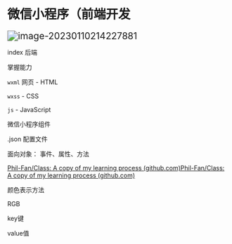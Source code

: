 # 微信小程序（前端开发



<img src="C:\Users\Philfan\AppData\Roaming\Typora\typora-user-images\image-20230110214227881.png" alt="image-20230110214227881" style="zoom:150%;" />

index 后端

掌握能力

`wxml` 网页 - HTML

`wxss` - CSS

`js` - JavaScript

微信小程序组件



.json 配置文件

面向对象： 事件、属性、方法



[Phil-Fan/Class: A copy of my learning process (github.com)](https://github.com/Phil-Fan/Class)[Phil-Fan/Class: A copy of my learning process (github.com)](https://github.com/Phil-Fan/Class)

颜色表示方法 

RGB



key键

value值
